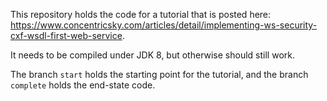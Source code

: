This repository holds the code for a tutorial that is posted here: https://www.concentricsky.com/articles/detail/implementing-ws-security-cxf-wsdl-first-web-service.

It needs to be compiled under JDK 8, but otherwise should still work.

The branch `start` holds the starting point for the tutorial, and the branch `complete` holds the end-state code.
